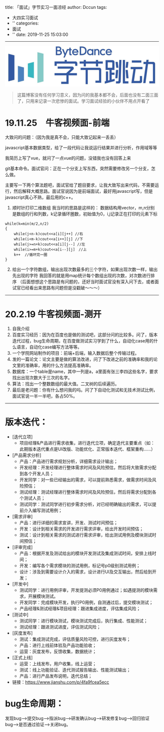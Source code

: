 title: 「面试」字节实习一面凉经
author: Dccun
tags:
  - 大四实习面试
  - ''
categories:
  - 面试
  - ''
date: 2019-11-25 15:03:00
---
![upload successful](/images/pasted-128.png) 
>这篇博客没有任何学习意义，因为问的我基本都不会，后面也没有二面三面了，只用来记录一次悲惨的面试。学习面试经验的小伙伴不用点开看了

<!--more-->

# 19.11.25　牛客视频面-前端

大致问的问题：（因为我是真不会，只能大致记起来一丢丢）

javascript基本数据类型，给了一段代码让我说运行结果并进行分析，作用域等等

我简历上写了vue，就问了一点vue的问题，没错我也没有回答上来

git基本命令。面试官问：正在一个分支上写东西，突然需要修改另一个分支，怎么做。

主要写一下两个算法题吧，面试官给了题目要求，让我大致写出来代码，不需要运行，然后解释大概思路。面试官说因为是前端面试，最好用javascript写，但是javascript真心不熟，最后用的c++。

1. 顺时针打印二维数组
我当时的思路是这样的：
数据结构用vector，m,n分别是数组的行和列数，k记录循环圈数，初始值为0，i,j记录正在打印的元素下标
```
while(k=min(m/2,n/2)
{
	while(j<n-k)cout<<a[i][j++] //右
    while(i<m-k)cout<<a[i++][j] //下
    while(j>=n+k)cout<<a[i][j--] //左
    while(i>=m+k)cout<<a[i--][j]　//上
    k++  //循环完一圈
}
```

2. 给出一个字符数组，输出出现次数最多的三个字符，如果出现次数一样，输出先出现的字符
我回答的就是用map统计每个数组出现的次数，对次数进行排序
（后面想想这个思路是有问题的，还好当时面试官没有深入问下去，或者面试官已经看出来思路有问题但是没戳破～～～）

***

# 20.2.19 牛客视频面-测开

1. 自我介绍
2. 百度实习经历：因为在百度也是做的测试吧，这部分问的比较多。问了，版本迭代过程，bug生命周期，在百度做测试实习学到了什么，自动化case用的什么语言，自动化case编写方法等等。
3. 一个学院网站制作的项目：前端+后端，输入数据后整个传输过程。
4. 发的一篇论文：论文主要是做的算法改进，问了下改进之前的准确率和我的论文里的准确率，用的什么方法提高准确率。
5. 数据库：一个table是name，其中一列是a，a里面有张三李四这些名字，要求找出出现次数大于三次的名字。
6. 算法：找出一个整数数组的最大值。二叉树的后续遍历。
7. 最后是老问题：你有什么想问我的吗。问了下自动化测试和无技术测试比例，面试官说一半一半吧，各占50%。

***

# 版本迭代：
- [迭代立项]
	- 项目经理&产品进行需求收集，进行迭代立项，确定迭代主要重点（如：此期版本迭代重点是UI改版、功能优化、正常版本迭代、框架重构......）
- [产品需求分析]
	- 产品：产品进行需求规划分析，详细需求设计输出；
	- 开发经理：开发经理进行整体需求时间及风险预估，然后将大致需求分配到各个开发人员；
	- 开发同学：对一些已经输出的需求，可以提前熟悉需求，做需求时间及风险预估；
	- 测试经理：测试经理进行整体需求时间及风险预估，然后将需求分配到各个测试人员；
	- 测试同学：测试同学进行初步需求分析，对已经明确输出的需求，可以提前介入编写测试用例；
- [需求评审]
	- 产品：进行详细的需求宣讲，开发、测试时间预估；
	- 开发：设计到相关需求的开发进行需求评审，给出开发时间预估；
	- 测试：设计到相关需求的测试进行需求评审，给出测试用例及模块测试时间预估；
- [评审完成]
	- 产品：根据开发及测试给出的模块开发测试及集成测试时间，安排上线时间；
	- 开发：编写各个需求模块的测试用例，标记号p0级别测试用例；
	- 设计：涉及到需要设计介入的需求，设计进行UI及交互输出，然后给到开发；
- [开发中]
	- 测试同学：进行用例评审，开发提测必须P0用例通过；如遇提测的模块需求，开展模块测试。
	- 开发同学：完成模块开发，执行P0用例，自测通过后，提交模块测试；
	- 产品经理&测试经理&项目经理：跟进集成进度，评估集成风险；
- [测试中]
	- 测试同学：进行模块测试，模块测试完成后，执行集成、性能测试；
	- 测试经理：跟进测试进度，评估测试风险；
- [灰度发布]
	- 测试：集成测试完成，评估质量风险可控，进行灰度发布；
	- 产品：进行上线前体验及产品功能验收；
	- 运营：灰度发布，反馈收集，数据统计；
- [正式上线]
	- 运营：上线发布，用户收集，线上运营；
	- 测试：线上功能验证、迭代测试报告输出、性能测试输出；
	- 产品：进行产品发布说明，迭代总结；
- 链接：https://www.jianshu.com/p/4fa9fcea5ecc

# bug生命周期：
发现bug-->提交bug-->指派bug-->研发确认bug-->研发修复bug-->回归验证bug-->是否通过验证-->关闭bug。